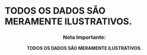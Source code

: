 # TODOS OS DADOS SÃO MERAMENTE ILUSTRATIVOS.

**<h3 align="center">Nota Importante:</h3>** 
<p align="center"><b>TODOS OS DADOS SÃO MERAMENTE ILUSTRATIVOS.</b></p>
